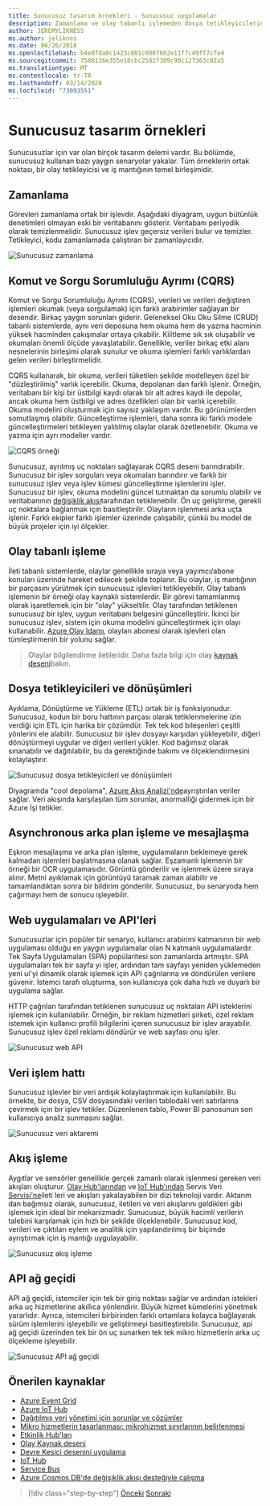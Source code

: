 ```yaml
---
title: Sunucusuz tasarım örnekleri - Sunucusuz uygulamalar
description: Zamanlama ve olay tabanlı işlemeden dosya tetikleyicilerine ve akış işlemine kadar sunucusuz mimariler tarafından desteklenen senaryoların çeşitliliğini anlayın.
author: JEREMYLIKNESS
ms.author: jeliknes
ms.date: 06/26/2018
ms.openlocfilehash: b4e8fda0c1423c881c0807602e11f7c49ff7cfe4
ms.sourcegitcommit: 7588136e355e10cbc2582f389c90c127363c02a5
ms.translationtype: MT
ms.contentlocale: tr-TR
ms.lasthandoff: 03/14/2020
ms.locfileid: "73093551"
---
```

# <a name="serverless-design-examples"></a>Sunucusuz tasarım örnekleri

Sunucusuzlar için var olan birçok tasarım delemi vardır. Bu bölümde, sunucusuz kullanan bazı yaygın senaryolar yakalar. Tüm örneklerin ortak noktası, bir olay tetikleyicisi ve iş mantığının temel birleşimidir.

## <a name="scheduling"></a>Zamanlama

Görevleri zamanlama ortak bir işlevdir. Aşağıdaki diyagram, uygun bütünlük denetimleri olmayan eski bir veritabanını gösterir. Veritabanı periyodik olarak temizlenmelidir. Sunucusuz işlev geçersiz verileri bulur ve temizler. Tetikleyici, kodu zamanlamada çalıştıran bir zamanlayıcıdır.

![Sunucusuz zamanlama](./media/serverless-scheduling.png)

## <a name="command-and-query-responsibility-segregation-cqrs"></a>Komut ve Sorgu Sorumluluğu Ayrımı (CQRS)

Komut ve Sorgu Sorumluluğu Ayrımı (CQRS), verileri ve verileri değiştiren işlemleri okumak (veya sorgulamak) için farklı arabirimler sağlayan bir desendir. Birkaç yaygın sorunları giderir. Geleneksel Oku Oku Silme (CRUD) tabanlı sistemlerde, aynı veri deposuna hem okuma hem de yazma hacminin yüksek hacminden çakışmalar ortaya çıkabilir. Kilitleme sık sık oluşabilir ve okumaları önemli ölçüde yavaşlatabilir. Genellikle, veriler birkaç etki alanı nesnelerinin birleşimi olarak sunulur ve okuma işlemleri farklı varlıklardan gelen verileri birleştirmelidir.

CQRS kullanarak, bir okuma, verileri tüketilen şekilde modelleyen özel bir "düzleştirilmiş" varlık içerebilir. Okuma, depolanan dan farklı işlenir. Örneğin, veritabanı bir kişi bir üstbilgi kaydı olarak bir alt adres kaydı ile depolar, ancak okuma hem üstbilgi ve adres özellikleri olan bir varlık içerebilir. Okuma modelini oluşturmak için sayısız yaklaşım vardır. Bu görünümlerden somutlaşmış olabilir. Güncelleştirme işlemleri, daha sonra iki farklı modele güncelleştirmeleri tetikleyen yalıtılmış olaylar olarak özetlenebilir. Okuma ve yazma için ayrı modeller vardır.

![CQRS örneği](./media/cqrs-example.png)

Sunucusuz, ayrılmış uç noktaları sağlayarak CQRS deseni barındırabilir. Sunucusuz bir işlev sorguları veya okumaları barındırır ve farklı bir sunucusuz işlev veya işlev kümesi güncelleştirme işlemlerini işler. Sunucusuz bir işlev, okuma modelini güncel tutmaktan da sorumlu olabilir ve veritabanının [değişiklik akışı](https://docs.microsoft.com/azure/cosmos-db/change-feed)tarafından tetiklenebilir. Ön uç geliştirme, gerekli uç noktalara bağlanmak için basitleştirilir. Olayların işlenmesi arka uçta işlenir. Farklı ekipler farklı işlemler üzerinde çalışabilir, çünkü bu model de büyük projeler için iyi ölçekler.

## <a name="event-based-processing"></a>Olay tabanlı işleme

İleti tabanlı sistemlerde, olaylar genellikle sıraya veya yayımcı/abone konuları üzerinde hareket edilecek şekilde toplanır. Bu olaylar, iş mantığının bir parçasını yürütmek için sunucusuz işlevleri tetikleyebilir. Olay tabanlı işlemenin bir örneği olay kaynaklı sistemlerdir. Bir görevi tamamlanmış olarak işaretlemek için bir "olay" yükseltilir. Olay tarafından tetiklenen sunucusuz bir işlev, uygun veritabanı belgesini güncelleştirir. İkinci bir sunucusuz işlev, sistem için okuma modelini güncelleştirmek için olayı kullanabilir. [Azure Olay Idamı,](https://docs.microsoft.com/azure/event-grid/overview) olayları abonesi olarak işlevleri olan tümleştirmenin bir yolunu sağlar.

> Olaylar bilgilendirme iletileridir. Daha fazla bilgi için olay [kaynak deseni](https://docs.microsoft.com/azure/architecture/patterns/event-sourcing)bakın.

## <a name="file-triggers-and-transformations"></a>Dosya tetikleyicileri ve dönüşümleri

Ayıklama, Dönüştürme ve Yükleme (ETL) ortak bir iş fonksiyonudur. Sunucusuz, kodun bir boru hattının parçası olarak tetiklenmelerine izin verdiği için ETL için harika bir çözümdür. Tek tek kod bileşenleri çeşitli yönlerini ele alabilir. Sunucusuz bir işlev dosyayı karşıdan yükleyebilir, diğeri dönüştürmeyi uygular ve diğeri verileri yükler. Kod bağımsız olarak sınanabilir ve dağıtılabilir, bu da gerektiğinde bakımı ve ölçeklendirmesini kolaylaştırır.

![Sunucusuz dosya tetikleyicileri ve dönüşümleri](./media/serverless-file-triggers.png)

Diyagramda "cool depolama", [Azure Akış Analizi'nde](https://docs.microsoft.com/azure/stream-analytics)ayrıştırılan veriler sağlar. Veri akışında karşılaşılan tüm sorunlar, anormalliği gidermek için bir Azure İşi tetikler.

## <a name="asynchronous-background-processing-and-messaging"></a>Asynchronous arka plan işleme ve mesajlaşma

Eşkron mesajlaşma ve arka plan işleme, uygulamaların beklemeye gerek kalmadan işlemleri başlatmasına olanak sağlar. Eşzamanlı işlemenin bir örneği bir OCR uygulamasıdır. Görüntü gönderilir ve işlenmek üzere sıraya alınır. Metni ayıklamak için görüntüyü taramak zaman alabilir ve tamamlandıktan sonra bir bildirim gönderilir. Sunucusuz, bu senaryoda hem çağırmayı hem de sonucu işleyebilir.

## <a name="web-apps-and-apis"></a>Web uygulamaları ve API'leri

Sunucusuzlar için popüler bir senaryo, kullanıcı arabirimi katmanının bir web uygulaması olduğu en yaygın uygulamalar olan N katmanlı uygulamalardır. Tek Sayfa Uygulamaları (SPA) popülaritesi son zamanlarda artmıştır. SPA uygulamaları tek bir sayfa yı işler, ardından tam sayfayı yeniden yüklemeden yeni ui'yi dinamik olarak işlemek için API çağrılarına ve döndürülen verilere güvenir. İstemci tarafı oluşturma, son kullanıcıya çok daha hızlı ve duyarlı bir uygulama sağlar.

HTTP çağrıları tarafından tetiklenen sunucusuz uç noktaları API isteklerini işlemek için kullanılabilir. Örneğin, bir reklam hizmetleri şirketi, özel reklam istemek için kullanıcı profili bilgilerini içeren sunucusuz bir işlev arayabilir. Sunucusuz işlev özel reklamı döndürür ve web sayfası onu işler.

![Sunucusuz web API](./media/serverless-web-api.png)

## <a name="data-pipeline"></a>Veri işlem hattı

Sunucusuz işlevler bir veri ardışık kolaylaştırmak için kullanılabilir. Bu örnekte, bir dosya, CSV dosyasındaki verileri tablodaki veri satırlarına çevirmek için bir işlev tetikler. Düzenlenen tablo, Power BI panosunun son kullanıcıya analiz sunmasını sağlar.

![Sunucusuz veri aktaremi](./media/serverless-data-pipeline.png)

## <a name="stream-processing"></a>Akış işleme

Aygıtlar ve sensörler genellikle gerçek zamanlı olarak işlenmesi gereken veri akışları oluşturur. [Olay Hub'larından](https://docs.microsoft.com/azure/event-hubs/event-hubs-what-is-event-hubs) ve [IoT Hub'ından](https://docs.microsoft.com/azure/iot-hub) Servis Veri [Servisi'ne](https://docs.microsoft.com/azure/service-bus)ileti leri ve akışları yakalayabilen bir dizi teknoloji vardır. Aktarım dan bağımsız olarak, sunucusuz, iletileri ve veri akışlarını geldikleri gibi işlemek için ideal bir mekanizmadır. Sunucusuz, büyük hacimli verilerin talebini karşılamak için hızlı bir şekilde ölçeklenebilir. Sunucusuz kod, verileri ve çıktıları eylem ve analitik için yapılandırılmış bir biçimde ayrıştırmak için iş mantığı uygulayabilir.

![Sunucusuz akış işleme](./media/serverless-stream-processing.png)

## <a name="api-gateway"></a>API ağ geçidi

API ağ geçidi, istemciler için tek bir giriş noktası sağlar ve ardından istekleri arka uç hizmetlerine akıllıca yönlendirir. Büyük hizmet kümelerini yönetmek yararlıdır. Ayrıca, istemcileri birbirinden farklı ortamlara kolayca bağlayarak sürüm işlemlerini işleyebilir ve geliştirmeyi basitleştirebilir. Sunucusuz, api ağ geçidi üzerinden tek bir ön uç sunarken tek tek mikro hizmetlerin arka uç ölçekleme işleyebilir.

![Sunucusuz API ağ geçidi](./media/serverless-api-gateway.png)

## <a name="recommended-resources"></a>Önerilen kaynaklar

- [Azure Event Grid](https://docs.microsoft.com/azure/event-grid/overview)
- [Azure IoT Hub](https://docs.microsoft.com/azure/iot-hub)
- [Dağıtılmış veri yönetimi için sorunlar ve çözümler](../microservices/architect-microservice-container-applications/distributed-data-management.md)
- [Mikro hizmetlerin tasarlanması: mikrohizmet sınırlarının belirlenmesi](https://docs.microsoft.com/azure/architecture/microservices/microservice-boundaries)
- [Etkinlik Hub'ları](https://docs.microsoft.com/azure/event-hubs/event-hubs-what-is-event-hubs)
- [Olay Kaynak deseni](https://docs.microsoft.com/azure/architecture/patterns/event-sourcing)
- [Devre Kesici desenini uygulama](../microservices/implement-resilient-applications/implement-circuit-breaker-pattern.md)
- [IoT Hub](https://docs.microsoft.com/azure/iot-hub)
- [Service Bus](https://docs.microsoft.com/azure/service-bus)
- [Azure Cosmos DB'de değişiklik akışı desteğiyle çalışma](https://docs.microsoft.com/azure/cosmos-db/change-feed)

>[!div class="step-by-step"]
>[Önceki](serverless-architecture-considerations.md)
>[Sonraki](azure-serverless-platform.md)
